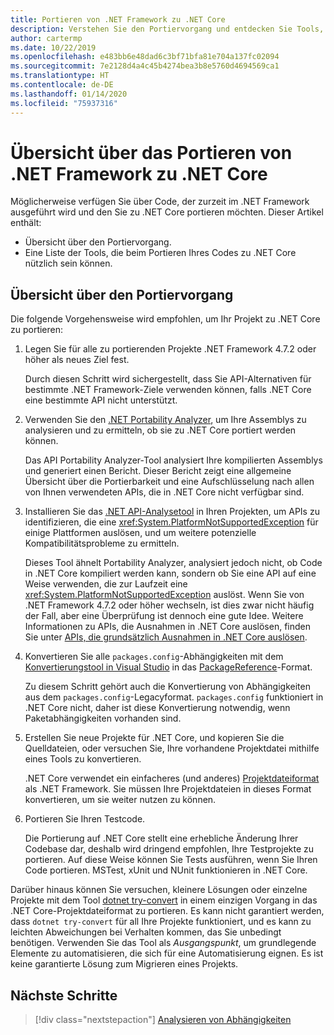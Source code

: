 ```yaml
---
title: Portieren von .NET Framework zu .NET Core
description: Verstehen Sie den Portiervorgang und entdecken Sie Tools, die Ihnen beim Portieren eines .NET Framework-Projekts zu .NET Core behilflich sein können.
author: cartermp
ms.date: 10/22/2019
ms.openlocfilehash: e483bb6e48dad6c3bf71bfa81e704a137fc02094
ms.sourcegitcommit: 7e2128d4a4c45b4274bea3b8e5760d4694569ca1
ms.translationtype: HT
ms.contentlocale: de-DE
ms.lasthandoff: 01/14/2020
ms.locfileid: "75937316"
---
```

# <a name="overview-of-porting-from-net-framework-to-net-core"></a>Übersicht über das Portieren von .NET Framework zu .NET Core

Möglicherweise verfügen Sie über Code, der zurzeit im .NET Framework ausgeführt wird und den Sie zu .NET Core portieren möchten. Dieser Artikel enthält:

* Übersicht über den Portiervorgang.
* Eine Liste der Tools, die beim Portieren Ihres Codes zu .NET Core nützlich sein können.

## <a name="overview-of-the-porting-process"></a>Übersicht über den Portiervorgang

Die folgende Vorgehensweise wird empfohlen, um Ihr Projekt zu .NET Core zu portieren:

1. Legen Sie für alle zu portierenden Projekte .NET Framework 4.7.2 oder höher als neues Ziel fest.

   Durch diesen Schritt wird sichergestellt, dass Sie API-Alternativen für bestimmte .NET Framework-Ziele verwenden können, falls .NET Core eine bestimmte API nicht unterstützt.

2. Verwenden Sie den [.NET Portability Analyzer](../../standard/analyzers/portability-analyzer.md), um Ihre Assemblys zu analysieren und zu ermitteln, ob sie zu .NET Core portiert werden können.

   Das API Portability Analyzer-Tool analysiert Ihre kompilierten Assemblys und generiert einen Bericht. Dieser Bericht zeigt eine allgemeine Übersicht über die Portierbarkeit und eine Aufschlüsselung nach allen von Ihnen verwendeten APIs, die in .NET Core nicht verfügbar sind.

3. Installieren Sie das [.NET API-Analysetool](../../standard/analyzers/api-analyzer.md) in Ihren Projekten, um APIs zu identifizieren, die eine <xref:System.PlatformNotSupportedException> für einige Plattformen auslösen, und um weitere potenzielle Kompatibilitätsprobleme zu ermitteln.

   Dieses Tool ähnelt Portability Analyzer, analysiert jedoch nicht, ob Code in .NET Core kompiliert werden kann, sondern ob Sie eine API auf eine Weise verwenden, die zur Laufzeit eine <xref:System.PlatformNotSupportedException> auslöst. Wenn Sie von .NET Framework 4.7.2 oder höher wechseln, ist dies zwar nicht häufig der Fall, aber eine Überprüfung ist dennoch eine gute Idee. Weitere Informationen zu APIs, die Ausnahmen in .NET Core auslösen, finden Sie unter [APIs, die grundsätzlich Ausnahmen in .NET Core auslösen](../compatibility/unsupported-apis.md).

4. Konvertieren Sie alle `packages.config`-Abhängigkeiten mit dem [Konvertierungstool in Visual Studio](/nuget/consume-packages/migrate-packages-config-to-package-reference) in das [PackageReference](/nuget/consume-packages/package-references-in-project-files)-Format.

   Zu diesem Schritt gehört auch die Konvertierung von Abhängigkeiten aus dem `packages.config`-Legacyformat. `packages.config` funktioniert in .NET Core nicht, daher ist diese Konvertierung notwendig, wenn Paketabhängigkeiten vorhanden sind.

5. Erstellen Sie neue Projekte für .NET Core, und kopieren Sie die Quelldateien, oder versuchen Sie, Ihre vorhandene Projektdatei mithilfe eines Tools zu konvertieren.

   .NET Core verwendet ein einfacheres (und anderes) [Projektdateiformat](../tools/csproj.md) als .NET Framework. Sie müssen Ihre Projektdateien in dieses Format konvertieren, um sie weiter nutzen zu können.

6. Portieren Sie Ihren Testcode.

   Die Portierung auf .NET Core stellt eine erhebliche Änderung Ihrer Codebase dar, deshalb wird dringend empfohlen, Ihre Testprojekte zu portieren. Auf diese Weise können Sie Tests ausführen, wenn Sie Ihren Code portieren. MSTest, xUnit und NUnit funktionieren in .NET Core.

Darüber hinaus können Sie versuchen, kleinere Lösungen oder einzelne Projekte mit dem Tool [dotnet try-convert](https://github.com/dotnet/try-convert) in einem einzigen Vorgang in das .NET Core-Projektdateiformat zu portieren. Es kann nicht garantiert werden, dass `dotnet try-convert` für all Ihre Projekte funktioniert, und es kann zu leichten Abweichungen bei Verhalten kommen, das Sie unbedingt benötigen. Verwenden Sie das Tool als _Ausgangspunkt_, um grundlegende Elemente zu automatisieren, die sich für eine Automatisierung eignen. Es ist keine garantierte Lösung zum Migrieren eines Projekts.

## <a name="next-steps"></a>Nächste Schritte

>[!div class="nextstepaction"]
>[Analysieren von Abhängigkeiten](third-party-deps.md)
